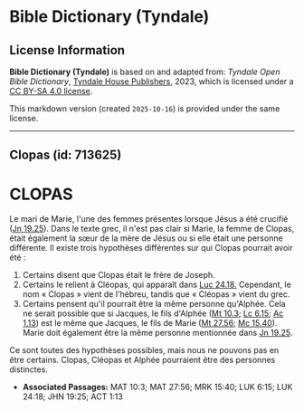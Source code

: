 # Bible Dictionary (Tyndale)

## License Information

**Bible Dictionary (Tyndale)** is based on and adapted from: _Tyndale Open Bible Dictionary_, [Tyndale House Publishers](https://tyndaleopenresources.com/), 2023, which is licensed under a [CC BY-SA 4.0 license](https://creativecommons.org/licenses/by-sa/4.0/legalcode.en).

This markdown version (created `2025-10-16`) is provided under the same license.



--------------------------------

## Clopas (id: 713625)

CLOPAS
======

Le mari de Marie, l'une des femmes présentes lorsque Jésus a été crucifié ([Jn 19\.25](https://ref.ly/John19:25)). Dans le texte grec, il n'est pas clair si Marie, la femme de Clopas, était également la sœur de la mère de Jésus ou si elle était une personne différente. Il existe trois hypothèses différentes sur qui Clopas pourrait avoir été :

1. Certains disent que Clopas était le frère de Joseph.
2. Certains le relient à Cléopas, qui apparaît dans [Luc 24\.18\.](https://ref.ly/Luke24:18) Cependant, le nom « Clopas » vient de l'hébreu, tandis que « Cléopas » vient du grec.
3. Certains pensent qu'il pourrait être la même personne qu'Alphée. Cela ne serait possible que si Jacques, le fils d'Alphée ([Mt 10\.3](https://ref.ly/Matt10:3); [Lc 6\.15](https://ref.ly/Luke6:15); [Ac 1\.13](https://ref.ly/Acts1:13)) est le même que Jacques, le fils de Marie ([Mt 27\.56](https://ref.ly/Matt27:56); [Mc 15\.40](https://ref.ly/Mark15:40)). Marie doit également être la même personne mentionnée dans [Jn 19\.25](https://ref.ly/John19:25).

Ce sont toutes des hypothèses possibles, mais nous ne pouvons pas en être certains. Clopas, Cléopas et Alphée pourraient être des personnes distinctes.

* **Associated Passages:** MAT 10:3; MAT 27:56; MRK 15:40; LUK 6:15; LUK 24:18; JHN 19:25; ACT 1:13


